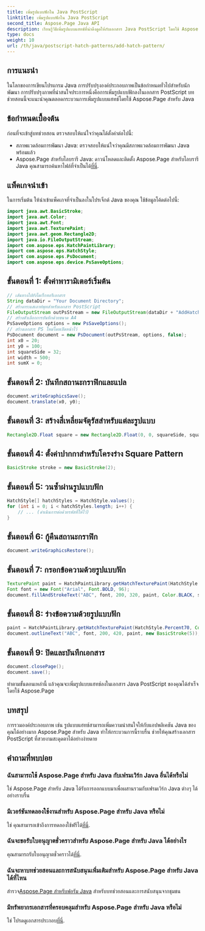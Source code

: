 ```yaml
---
title: เพิ่มรูปแบบฟักใน Java PostScript
linktitle: เพิ่มรูปแบบฟักใน Java PostScript
second_title: Aspose.Page Java API
description: เรียนรู้วิธีเพิ่มรูปแบบแฮทช์ที่น่าดึงดูดให้กับเอกสาร Java PostScript โดยใช้ Aspose.Page ยกระดับเนื้อหาภาพของคุณได้อย่างง่ายดาย
type: docs
weight: 10
url: /th/java/postscript-hatch-patterns/add-hatch-pattern/
---
```

## การแนะนำ
ในโลกของการเขียนโปรแกรม Java การปรับปรุงองค์ประกอบภาพเป็นข้อกำหนดทั่วไปสำหรับนักพัฒนา การปรับปรุงภาพที่น่าสนใจประการหนึ่งคือการเพิ่มรูปแบบฟักลงในเอกสาร PostScript บทช่วยสอนนี้จะแนะนำคุณตลอดกระบวนการเพิ่มรูปแบบแฮทช์โดยใช้ Aspose.Page สำหรับ Java
## ข้อกำหนดเบื้องต้น
ก่อนที่จะเข้าสู่บทช่วยสอน ตรวจสอบให้แน่ใจว่าคุณได้ตั้งค่าต่อไปนี้:
- สภาพแวดล้อมการพัฒนา Java: ตรวจสอบให้แน่ใจว่าคุณมีสภาพแวดล้อมการพัฒนา Java พร้อมแล้ว
-  Aspose.Page สำหรับไลบรารี Java: ดาวน์โหลดและติดตั้ง Aspose.Page สำหรับไลบรารี Java คุณสามารถค้นหาไฟล์ที่จำเป็นได้[ที่นี่](https://releases.aspose.com/page/java/).
## แพ็คเกจนำเข้า
ในการเริ่มต้น ให้นำเข้าแพ็คเกจที่จำเป็นลงในโปรเจ็กต์ Java ของคุณ ใช้ข้อมูลโค้ดต่อไปนี้:
```java
import java.awt.BasicStroke;
import java.awt.Color;
import java.awt.Font;
import java.awt.TexturePaint;
import java.awt.geom.Rectangle2D;
import java.io.FileOutputStream;
import com.aspose.eps.HatchPaintLibrary;
import com.aspose.eps.HatchStyle;
import com.aspose.eps.PsDocument;
import com.aspose.eps.device.PsSaveOptions;
```
## ขั้นตอนที่ 1: ตั้งค่าพารามิเตอร์เริ่มต้น
```java
// เส้นทางไปยังไดเร็กทอรีเอกสาร
String dataDir = "Your Document Directory";
// สร้างกระแสเอาท์พุทสำหรับเอกสาร PostScript
FileOutputStream outPsStream = new FileOutputStream(dataDir + "AddHatchPattern_outPS.ps");
// สร้างตัวเลือกการบันทึกด้วยขนาด A4
PsSaveOptions options = new PsSaveOptions();
// สร้างเอกสาร PS ใหม่โดยเปิดหน้าไว้
PsDocument document = new PsDocument(outPsStream, options, false);
int x0 = 20;
int y0 = 100;
int squareSide = 32;
int width = 500;
int sumX = 0;
```
## ขั้นตอนที่ 2: บันทึกสถานะกราฟิกและแปล
```java
document.writeGraphicsSave();
document.translate(x0, y0);
```
## ขั้นตอนที่ 3: สร้างสี่เหลี่ยมจัตุรัสสำหรับแต่ละรูปแบบ
```java
Rectangle2D.Float square = new Rectangle2D.Float(0, 0, squareSide, squareSide);
```
## ขั้นตอนที่ 4: ตั้งค่าปากกาสำหรับโครงร่าง Square Pattern
```java
BasicStroke stroke = new BasicStroke(2);
```
## ขั้นตอนที่ 5: วนซ้ำผ่านรูปแบบฟัก
```java
HatchStyle[] hatchStyles = HatchStyle.values();
for (int i = 0; i < hatchStyles.length; i++) {
    // ... (ดำเนินการต่อด้วยรหัสที่ให้ไว้)
}
```
## ขั้นตอนที่ 6: กู้คืนสถานะกราฟิก
```java
document.writeGraphicsRestore();
```
## ขั้นตอนที่ 7: กรอกข้อความด้วยรูปแบบฟัก
```java
TexturePaint paint = HatchPaintLibrary.getHatchTexturePaint(HatchStyle.DiagonalCross, Color.RED, Color.YELLOW);
Font font = new Font("Arial", Font.BOLD, 96);
document.fillAndStrokeText("ABC", font, 200, 320, paint, Color.BLACK, stroke);
```
## ขั้นตอนที่ 8: ร่างข้อความด้วยรูปแบบฟัก
```java
paint = HatchPaintLibrary.getHatchTexturePaint(HatchStyle.Percent70, Color.BLUE, Color.WHITE);
document.outlineText("ABC", font, 200, 420, paint, new BasicStroke(5));
```
## ขั้นตอนที่ 9: ปิดและบันทึกเอกสาร
```java
document.closePage();
document.save();
```
ทำตามขั้นตอนเหล่านี้ แล้วคุณจะเพิ่มรูปแบบแฮทช์ลงในเอกสาร Java PostScript ของคุณได้สำเร็จโดยใช้ Aspose.Page
## บทสรุป
การรวมองค์ประกอบภาพ เช่น รูปแบบแฮทช์สามารถเพิ่มความน่าสนใจให้กับแอปพลิเคชัน Java ของคุณได้อย่างมาก Aspose.Page สำหรับ Java ทำให้กระบวนการนี้ราบรื่น ช่วยให้คุณสร้างเอกสาร PostScript ที่สวยงามสะดุดตาได้อย่างง่ายดาย
## คำถามที่พบบ่อย
### ฉันสามารถใช้ Aspose.Page สำหรับ Java กับเฟรมเวิร์ก Java อื่นได้หรือไม่
ใช่ Aspose.Page สำหรับ Java ได้รับการออกแบบมาเพื่อผสานรวมกับเฟรมเวิร์ก Java ต่างๆ ได้อย่างราบรื่น
### มีเวอร์ชันทดลองใช้งานสำหรับ Aspose.Page สำหรับ Java หรือไม่
 ใช่ คุณสามารถเข้าถึงการทดลองใช้ฟรีได้[ที่นี่](https://releases.aspose.com/).
### ฉันจะขอรับใบอนุญาตชั่วคราวสำหรับ Aspose.Page สำหรับ Java ได้อย่างไร
 คุณสามารถรับใบอนุญาตชั่วคราวได้[ที่นี่](https://purchase.aspose.com/temporary-license/).
### ฉันจะหาบทช่วยสอนและการสนับสนุนเพิ่มเติมสำหรับ Aspose.Page สำหรับ Java ได้ที่ไหน
 สำรวจ[Aspose.Page สำหรับฟอรัม Java](https://forum.aspose.com/c/page/39) สำหรับบทช่วยสอนและการสนับสนุนจากชุมชน
### มีทรัพยากรเอกสารที่ครอบคลุมสำหรับ Aspose.Page สำหรับ Java หรือไม่
 ใช่ โปรดดูเอกสารประกอบ[ที่นี่](https://reference.aspose.com/page/java/).